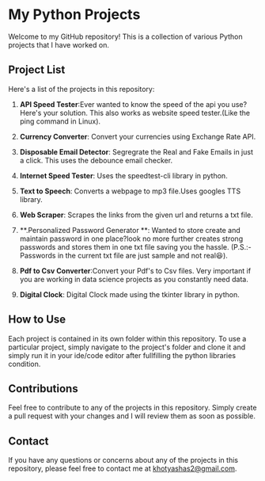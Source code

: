 # My Python Projects

Welcome to my GitHub repository! This is a collection of various Python projects that I have worked on.

## Project List

Here's a list of the projects in this repository:

1.  **API Speed Tester**:Ever wanted to know the speed of the api you use? Here's your solution. This also works as website speed tester.(Like the ping command in Linux).

2.  **Currency Converter**: Convert your currencies using Exchange Rate API.

3.  **Disposable Email Detector**: Segregrate the Real and Fake Emails in just a click. This uses the debounce email checker.

4.  **Internet Speed Tester**: Uses the speedtest-cli library in python.

5.  **Text to Speech**: Converts a webpage to mp3 file.Uses googles TTS library.

6.  **Web Scraper**: Scrapes the links from the given url and returns a txt file.

7.  **.Personalized Password Generator **: Wanted to store create and maintain password in one place?look no more further creates strong passwords and stores them in one txt file saving you the hassle. (P.S.:- Passwords in the current txt file are just sample and not real😆).

8.  **Pdf to Csv Converter**:Convert your Pdf's to Csv files. Very important if you are working in data science projects as you constantly need data.

9.  **Digital Clock**: Digital Clock made using the tkinter library in python.



## How to Use

Each project is contained in its own folder within this repository. To use a particular project, simply navigate to the project's folder and clone it and simply run it in your ide/code editor after fullfilling the python libraries condition.

## Contributions

Feel free to contribute to any of the projects in this repository. Simply create a pull request with your changes and I will review them as soon as possible.

## Contact

If you have any questions or concerns about any of the projects in this repository, please feel free to contact me at khotyashas2@gmail.com.
